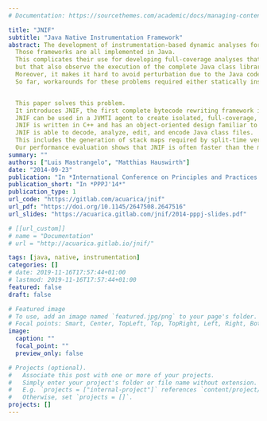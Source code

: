 ```yaml
---
# Documentation: https://sourcethemes.com/academic/docs/managing-content/

title: "JNIF"
subtitle: "Java Native Instrumentation Framework"
abstract: The development of instrumentation-based dynamic analyses for Java bytecode is enabled by various bytecode rewriting frameworks.
  Those frameworks are all implemented in Java.
  This complicates their use for developing full-coverage analyses that not only observe application code,
  but that also observe the execution of the complete Java class library.
  Moreover, it makes it hard to avoid perturbation due to the Java code of the instrumentation tool interfering with the Java code of the observed program.
  So far, workarounds for these problems required either statically instrumenting the runtime library or running a separate JVM as an instrumentation server.


  This paper solves this problem.
  It introduces JNIF, the first complete bytecode rewriting framework implemented in native code.
  JNIF can be used in a JVMTI agent to create isolated, full-coverage, in-process dynamic instrumentation tools.
  JNIF is written in C++ and has an object-oriented design familiar to users of Java-based rewriting libraries.
  JNIF is able to decode, analyze, edit, and encode Java class files.
  This includes the generation of stack maps required by split-time verifiers of modern JVMs.
  Our performance evaluation shows that JNIF is often faster than the most performant competitive approach based on ASM.
summary: ""
authors: ["Luis Mastrangelo", "Matthias Hauswirth"]
date: "2014-09-23"
publication: "In *International Conference on Principles and Practices of Programming on the Java platform: Virtual machines, Languages, and Tools (PPPJ'14)*, IEEE."
publication_short: "In *PPPJ'14*"
publication_type: 1
url_code: "https://gitlab.com/acuarica/jnif"
url_pdf: "https://doi.org/10.1145/2647508.2647516"
url_slides: "https://acuarica.gitlab.com/jnif/2014-pppj-slides.pdf"

# [[url_custom]]
# name = "Documentation"
# url = "http://acuarica.gitlab.io/jnif/"

tags: [java, native, instrumentation]
categories: []
# date: 2019-11-16T17:57:44+01:00
# lastmod: 2019-11-16T17:57:44+01:00
featured: false
draft: false

# Featured image
# To use, add an image named `featured.jpg/png` to your page's folder.
# Focal points: Smart, Center, TopLeft, Top, TopRight, Left, Right, BottomLeft, Bottom, BottomRight.
image:
  caption: ""
  focal_point: ""
  preview_only: false

# Projects (optional).
#   Associate this post with one or more of your projects.
#   Simply enter your project's folder or file name without extension.
#   E.g. `projects = ["internal-project"]` references `content/project/deep-learning/index.md`.
#   Otherwise, set `projects = []`.
projects: []
---
```

